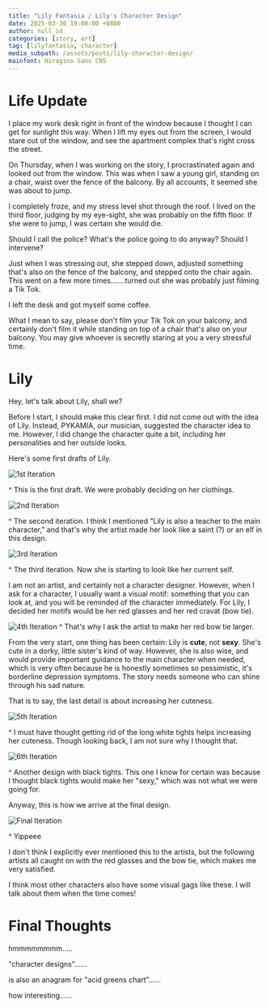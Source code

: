 ```yaml
---
title: "Lily Fantasia / Lily's Character Design"
date: 2025-03-30 19:00:00 +0800
author: null_id
categories: [story, art]
tag: [lilyfantasia, character]
media_subpath: /assets/posts/lily-character-design/
mainfont: Hiragino Sans CNS
---
```


# Life Update
I place my work desk right in front of the window because I thought I can get for sunlight this way. When I lift my eyes out from the screen, I would stare out of the window, and see the apartment complex that's right cross the street.

On Thursday, when I was working on the story, I procrastinated again and looked out from the window. This was when I saw a young girl, standing on a chair, waist over the fence of the balcony. By all accounts, it seemed she was about to jump.

I completely froze, and my stress level shot through the roof. I lived on the third floor, judging by my eye-sight, she was probably on the fifth floor. If she were to jump, I was certain she would die.

Should I call the police? What's the police going to do anyway? Should I intervene?

Just when I was stressing out, she stepped down, adjusted something that's also on the fence of the balcony, and stepped onto the chair again. This went on a few more times.......turned out she was probably just filming a Tik Tok.

I left the desk and got myself some coffee.

What I mean to say, please don't film your Tik Tok on your balcony, and certainly don't film it while standing on top of a chair that's also on your balcony. You may give whoever is secretly staring at you a very stressful time.

# Lily

Hey, let's talk about Lily, shall we?

Before I start, I should make this clear first. I did not come out with the idea of Lily. Instead, PYKAMIA, our musician, suggested the character idea to me. However, I did change the character quite a bit, including her personalities and her outside looks.

Here's some first drafts of Lily.

![1st Iteration](1.png)

^ This is the first draft. We were probably deciding on her clothings.

![2nd Iteration](2.png)

^ The second iteration. I think I mentioned "Lily is also a teacher to the main character," and that's why the artist made her look like a saint (?) or an elf in this design.

![3rd Iteration](3.png)

^ The third iteration. Now she is starting to look like her current self.

I am not an artist, and certainly not a character designer. However, when I ask for a character, I usually want a visual motif: something that you can look at, and you will be reminded of the character immediately. For Lily, I decided her motifs would be her red glasses and her red cravat (bow tie).

![4th Iteration](4.png)
^ That's why I ask the artist to make her red bow tie larger.

From the very start, one thing has been certain: Lily is __cute__, not __sexy__. She's cute in a dorky, little sister's kind of way. However, she is also wise, and would provide important guidance to the main character when needed, which is very often because he is honestly sometimes so pessimistic, it's borderline depression symptoms. The story needs someone who can shine through his sad nature.

That is to say, the last detail is about increasing her cuteness.

![5th Iteration](5.png)

^ I must have thought getting rid of the long white tights helps increasing her cuteness. Though looking back, I am not sure why I thought that.

![6th Iteration](6.png)

^ Another design with black tights. This one I know for certain was because I thought black tights would make her "sexy," which was not what we were going for.

Anyway, this is how we arrive at the final design.

![Final Iteration](final.png)

^ Yippeee

I don't think I explicitly ever mentioned this to the artists, but the following artists all caught on with the red glasses and the bow tie, which makes me very satisfied.

I think most other characters also have some visual gags like these. I will talk about them when the time comes!

# Final Thoughts
hmmmmmmmm.....

"character designs"......

is also an anagram for "acid greens chart"......

how interesting......